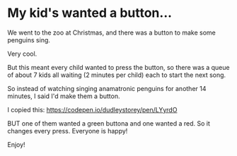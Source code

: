 # My kid's wanted a button...

We went to the zoo at Christmas, and there was a button to make some penguins sing.

Very cool.

But this meant every child wanted to press the button, so there was a queue of about 7 kids all waiting (2 minutes per child) each to start the next song.

So instead of watching singing anamatronic penguins for another 14 minutes, I said I'd make them a button.

I copied this: https://codepen.io/dudleystorey/pen/LYyrdO

BUT one of them wanted a green buttona and one wanted a red. So it changes every press. Everyone is happy!

Enjoy!
